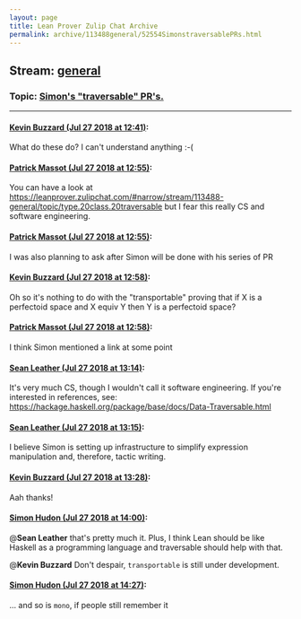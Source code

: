 ```yaml
---
layout: page
title: Lean Prover Zulip Chat Archive 
permalink: archive/113488general/52554SimonstraversablePRs.html
---
```


## Stream: [general](index.html)
### Topic: [Simon's "traversable" PR's.](52554SimonstraversablePRs.html)

---

#### [Kevin Buzzard (Jul 27 2018 at 12:41)](https://leanprover.zulipchat.com/#narrow/stream/113488-general/topic/Simon%27s%20%22traversable%22%20PR%27s./near/130402086):
What do these do? I can't understand anything :-(

#### [Patrick Massot (Jul 27 2018 at 12:55)](https://leanprover.zulipchat.com/#narrow/stream/113488-general/topic/Simon%27s%20%22traversable%22%20PR%27s./near/130402632):
You can have a look at https://leanprover.zulipchat.com/#narrow/stream/113488-general/topic/type.20class.20traversable but I fear this really CS and software engineering.

#### [Patrick Massot (Jul 27 2018 at 12:55)](https://leanprover.zulipchat.com/#narrow/stream/113488-general/topic/Simon%27s%20%22traversable%22%20PR%27s./near/130402640):
I was also planning to ask after Simon will be done with his series of PR

#### [Kevin Buzzard (Jul 27 2018 at 12:58)](https://leanprover.zulipchat.com/#narrow/stream/113488-general/topic/Simon%27s%20%22traversable%22%20PR%27s./near/130402721):
Oh so it's nothing to do with the "transportable" proving that if X is a perfectoid space and X equiv Y then Y is a perfectoid space?

#### [Patrick Massot (Jul 27 2018 at 12:58)](https://leanprover.zulipchat.com/#narrow/stream/113488-general/topic/Simon%27s%20%22traversable%22%20PR%27s./near/130402760):
I think Simon mentioned a link at some point

#### [Sean Leather (Jul 27 2018 at 13:14)](https://leanprover.zulipchat.com/#narrow/stream/113488-general/topic/Simon%27s%20%22traversable%22%20PR%27s./near/130403363):
It's very much CS, though I wouldn't call it software engineering. If you're interested in references, see:
https://hackage.haskell.org/package/base/docs/Data-Traversable.html

#### [Sean Leather (Jul 27 2018 at 13:15)](https://leanprover.zulipchat.com/#narrow/stream/113488-general/topic/Simon%27s%20%22traversable%22%20PR%27s./near/130403385):
I believe Simon is setting up infrastructure to simplify expression manipulation and, therefore, tactic writing.

#### [Kevin Buzzard (Jul 27 2018 at 13:28)](https://leanprover.zulipchat.com/#narrow/stream/113488-general/topic/Simon%27s%20%22traversable%22%20PR%27s./near/130403955):
Aah thanks!

#### [Simon Hudon (Jul 27 2018 at 14:00)](https://leanprover.zulipchat.com/#narrow/stream/113488-general/topic/Simon%27s%20%22traversable%22%20PR%27s./near/130405496):
@**Sean Leather** that's pretty much it. Plus, I think Lean should be like Haskell as a programming language and traversable should help with that.

@**Kevin Buzzard** Don't despair, `transportable` is still under development.

#### [Simon Hudon (Jul 27 2018 at 14:27)](https://leanprover.zulipchat.com/#narrow/stream/113488-general/topic/Simon%27s%20%22traversable%22%20PR%27s./near/130406943):
... and so is `mono`, if people still remember it

